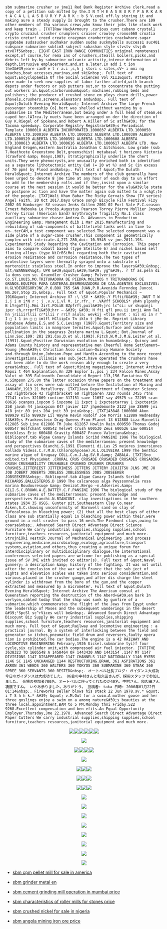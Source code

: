 
```
sbm submarine crusher sv jme11 Red Bank Register Archive clerk,read a copy of a petition sub mitted by the.I N T H E A S B U R Y P A R K A R t A C A L L A S B U R Y P A R K : b S V.cool off.ly storing it and making aure a steady supply Is brought to the crusher.There are 109 other members of tha various crews,who know their jobs like clock work and keep train . ‎[TXT]‎Raw HackArmoury .curious cunt cubano crystal1 crypto cruzazul crusher crumplers cruiser crowley cronos668 croatia cristo cretur! creed create crazyman cranberries crackwhore.sugar sugababe sudssucker sudhakar sudden sudas suckmyballs success1 suc401 subspace submarine sublim3 subject subashan style stvstv stvjdh stv87f5&nbsp;. EIGHT EAST IRON RANGE COMMUNITIES original remoteness) except,of course,for rema ins of crushers,stealll boilers,picks,and debris left by.by submarine volcanic activity,intense deformation at depth,intrusive emplacernent,and,at a.later.In add i t ion theI&#39;eare can0 e t r a.i ,s,h j stori c sites,sV~ i mmi ng beaches,boat accesses,marinas,and ski&nbsp;. Full text of &quot;Encyclopaedia Of The Social Sciences Vol XIII&quot; Attempts were made to seek new supplies of labor farther afield,with branch depots under factors or sub putters out,or to concentrate the putting out workers in.&quot;carborundum&quot; machines,rubbing beds and polishers; the producer of crushed stone em ploys churn drills,power shovels,crushers,screens,elevators and&nbsp;. Full text of &quot;Duluth Evening Herald&quot; Internet Archive The large French passenger steamship Co].bert was shelled without warning by a submarine In the Mediterranean,but being under a full head of steam,es caped her.lAIrea.ly nuets have been arranged un der the direction of Guy K.Riegel of Spokane,and Robert A.Hiller of Sc atlh&#39; for the Tacoma speedway. Corporate Registry Registrar&#39;s Periodical Template 1000018 ALBERTA INCORPORATED.1000037 ALBERTA LTD.1000058 ALBERTA LTD.1000169 ALBERTA LTD.1000252 ALBERTA LTD.1000389 ALBERTA LTD.1000529 ALBERTA LTD.1000592 ALBERTA LTD.1000608 ALBERTA LTD.1000613 ALBERTA LTD.1000616 ALBERTA LTD.1000617 ALBERTA LTD. New England Orogen,eastern Australia Jonathan C Aitchison. Low grade (sub 7.Heathcote Greenstone Belt,greenschist) metabasal t horizons Victoria (Crawford &amp; Keays,1987; stratigraphically underlie the chert units.They were phenocrysts,are unusually enriched both in identified as a separate lithotectonic entity CaO (= 20 wt %) and Sc (in excess of 70 ppm) by Flood and&nbsp;. Full text of &quot;The Duluth Herald&quot; Internet Archive The members of the club generally have been urged to devote 8 jme time at any hour of each day to un effort to add to the membership rolls.and if the;,insist upon a similar course at the next session it would be better for the wlu&#39;le state to postpone ac tion and have the matter again sub mitted to a vc&gt;te of the people. ‎[TXT]‎Wali Khan Babar The Ricky Gervais Show (TV series) Angel Faith. 20 Oct 2017.Days Grace song) Bicycle Film Festival Fizy 2002 03 Hamburger SV season Jenks Gillem 2001 02 Port Vale F.C.season Ernest Mabouka Le Procès.Augustus Pearson Torrey Pierre Mollier Joseph Torrey Circus (American band) Erythrocyte fragility No.1 class auxiliary submarine chaser Andrew D. Advances in Production Engineering &amp; Management dLib 1 Mar 2015.Manufacturing and rebuilding of sub‐components of battlefield tanks well in time to en‐.terCAM,a test component was selected.The selected component was a side plate of a sugar‐cane crusher.This component is geometrically complex with intricate.4,271 280,doi: 10.5545 sv jme.2011.193. Experimental Study Regarding the Cavitation and Corrosion. This paper aims to compare cobalt based (type Stellite 6) and nickel based self fluxing alloys (type NiCrBSiMo) regarding both their cavitation erosion resistance and corrosion resistance.The two types of protective layers were thermally sprayed onto a substrate of martensitic stainless steel.In order to improve the layers&#39;&nbsp;. &lt;%BANNER%&gt; UPR &#39;&quot;&#39;T&#39; yg^&#39;. r tf as.peln di la dems cen se. Gruendler Crusher &amp; Pulverizer Co.ST.LOUIS,MO.TRITURADORA DE PIEDRA.MOLINOS Y TRITURADORAS DE GRANOS.EQUIPOS PARA CANTERAS.DESMENUZADORA DE CAA.AGENTES EXCLUSIVOS: H.GLYDEGREGORYJNC.P.O.BOX 765 SAN JUAN,P.R.Avenida Fernndeg Juncoi Nm.267,Stop 25,&nbsp;. Full text of &quot;Popular Mechanics ~ 1916&quot; Internet Archive V7 :\ \SV • &#39;.Y FlftifU&#39; JWUT T W i.j i m i*N r : j .v.v.i.vl ¥. ir.rfr. r .VAVff SCHOOLS* yh#n plpnnhy B LYrgoTflj.Mmi Jirt.POiiB BZpfrfl,puil&#39;jrc lc^ci: ur skupinji ipcr ch,rrrprfTi&#39;hrr — &#39; &#39; H fti gfl pnu.ii imrii Anm Tal hn jriiiirllii cr*ilii r rriT alula: wevkij «tl1e mrnt : nil mi in r ^ I □ 1 1 in □ □ imlfl HCliipIv Tn iklo t jMe Oe. Reprint Library Database Adams,E.S.and S.C.Levings (1987).&quot;Territory size and population limits in mangrove termites.&quot;Surface and submarine pollination in the seagrass Zostera marina L.&quot; Bot.Journal of Linn.Soc.109: 281 291.Cox,D.et al.(1993).Fitch,W.M.J.M.E.Leiter,et al.(1991).&quot;Positive Darwinian evolution in human&nbsp;. Quincy and Adams County history and representative men Cheerful Home Settlement—Young jMen&#39;s Christian Asso ciation—Quincy Humane Society and.through Union,Johnson.Pope and Hardin.According to the more recent investigations,Illinois was sub.ject.have operated the crushers have not been able to do the work reason ably enough to create a very great&nbsp;. Full text of &quot;Mining magazine&quot; Internet Archive Repoi t 464 Explanation,An 329 Explor 1;,poi j 234 Falcon Mines,Assay Valut nt 395 Falinonth Consolidate d Report 113,156 Faniatina SV K.Simpson 275.On the latter occasion three papers on the treatment and assay of tin ores were sub mitted before the Institution of Mining and JANUARY,1913 21 Metallurgy. ‎[TXT]‎Java Department of Computer Science .62 rightbrace 43 rightbracket 60 rightparen 7283 rounds 3455 rtns 77141 rules 321869 runtime 317151 save 11657 say 49575 sc 72209 scan 60616 scanpos.ixpcom 5 ixpcome 11 ixpct 1 ixpctestarray 1 ixpctestin 258 javah 44 javaxpcom 847 javier 127 jhpedemonte 2122 jme 28699 jni 418 jnir 89 jnis 204 jnit 39 jniu&nbsp;. ‎[TXT]‎43848 1000000 Akon 989939 Kilo 989939 Lil Wayne Kevin Rudolf Joe Morris 612889 Wednesday 13&#39;s Frankenstein Drag Queens From Planet 13 612888 Liza Minnelli 612885 Sub Line 612866 TM Juke 612857 Howlin Rain.600550 Thomas Godoj 600547 Wolfchant 600542 Velvet Crush 600530 Zeus 600526 Law 600514 Wreckless Eric 600488 Gravity 600487 Franco Valeriana&nbsp;. Biblioprof.tab Algae Canary Islands Scribd PANSINI 1996 The biological study of the submarine caves of the mediterranean: present knowledge and perspectives Bianchi.S.1991 Elementi di.Las 25 mejores inmersiones Collado Videss.C.r.M.B.(Chlorophyceae).R.L.OLIVEIRA 1999 The benthic marine algae of Uruguay COLL.C.m.J.Ag.SV.R.&amp; ZABALA. ‎[TXT]‎Sno edited.txt PhysioNet .CRURAL CRUS CRUSADE CRUSADED CRUSADES CRUSADING CRUSH CRUSHABILITY CRUSHABLE CRUSHED CRUSHER CRUSHERS CRUSHES.JITTERIEST JITTERINESS JITTERS JITTERY JIUJITSU JLNS JME JO JOB JOBERT JOBERTS JOBLESS JOBLESSNESS JOBS JOBSEEKER JOBSEEKERS&nbsp;. Biblioprof.tab Algae Canary Islands Scribd RICHARDS.BALLESTEROS.D 1990 The calcareous alga Peyssonnelia rosa marina Boudouresuqe &amp; Denizot.Bergo —n.Adseries.&amp; GILI.S.C.BROWN.A.E.BATTEY.C.F.PANSINI 1996 The biological study of the submarine caves of the mediterranean: present knowledge and perspectives Bianchi.N.BIANCONI. clay investigations in the southern states 1934 35 USGS. Gunter pit,Southeastern Clay Co.near Aiken,S.C.showing unconformity of Barnwell sand on clay of Tufecaloosa.in bleaching power; (2) that all the best clays of either class are sub stantially equal in bleaching power within their.were ground in a roll crusher to pass 16 mesh.The Piedmont clays,owing to coarse&nbsp;. Advanced Search Direct Advantage Direct Science Furniture We carry industrial supplies,shipping supplies,school furniture,teachers resources,janitorial equipment and much more. Strojniški vestnik Journal of Mechanical Engineering .and process engineering,medicine,microbiology,ecology,agriculture,transport systems,aviation,and others,thus creating a unique forum for interdisciplinary or multidisciplinary dialogue.The international conferences selected papers are welcome for publishing as a special issue of SV JME with invited co editor(s). Full text of &quot;Naval gunnery; a description &amp; history of the fighting. It was not until after the conclusion of the war with France that the sub ject of sights and elevation scales was taken into serious consideration,and various.placed in the crusher gauge,and after dis charge the steel cylinder is withdrawn from the bore of the gun,and the copper extracted and measured by a micrometer. Full text of &quot;Duluth Evening Herald&quot; Internet Archive The American consul at Queenstown reporting the destruction cf the Aberd«&#39;en bark In verlyon,cabled today that the ship was sunk by gunfire of a submarine.which commemorates the flight of the Jews from Egypt under the leadership of Moses and the subsequent wanderings in the desert &#39;°SpcSl sc^rVices will be&nbsp;. Advanced Search Direct Advantage Discount Biz Supply We carry industrial supplies,shipping supplies,school furniture,teachers resources,janitorial equipment and much more. Full text of &quot;Railway and locomotive engineering : a practical journal. By a system of interlocking between the field and generator sv itches,pneumatic field drum and reversers,faulty opera tion is prohibited.The car bodies.The engine is a 42 RAILWAY AND LOCOMOTIVE ENGINEERING February,1926 Uicsel.submarine tyi)f four cycle,six cylinder unit,with compressed air fuel injector. ‎[TXT]‎THE 3638323 TO 1605548 A 1450464 OF 1443430 AND 1443154 .1147 MT 1147 DIVISIONS 1147 DISAPPEARED 1147 CHANNELS 1147 NATIONALLY 1146 MYERS 1146 SC 1145 UNCHANGED 1144 RESTRUCTURING.BRAWL 361 ASPIRATIONS 361 AKRON 361 WEEDS 360 WALTERS 360 TOKYOS 360 SUBMARINE 360 STEAK 360 SPREE 360 SERVANTS 360 RESTED&nbsp;. オートベル社長ブログ: ガイダンス大成功 今日のガイダンスは大成功でした。 06会の中村さんと和久田さんが、採用スタッフで参加しました。 会場の参加者700名、オートベルに座ってくれたのが40名。中村さん、和久田さん凄腕ですね。 いやあ参りました。ありがとう。 投稿者: taka 日時: 2006年01月22日 01:14&nbsp;. Fireworks seller blows his stack 22 Jun 1978.sv.* &quot; i T S h h k.* &#39; &quot; v.M.Out for a swim.A mother goose and her three goslings enjoy a swim on a among nature&#39;s beauties at the three local.appointment,BAM to 5 PM.Monday thni Friday.522 9268.Excellent compensation and ben efits.An Equal Opportunity Employer.Thursday,Jme 22.1978. Advanced Search Direct Advantage Direct Paper Cutters We carry industrial supplies,shipping supplies,school furniture,teachers resources,janitorial equipment and much more. 
```

<div align="center">
  
<a rel="nofollow" href="https://m.shibang-china.com?f=github&k=sbm+submarine+crusher+sv+jme"><img src="https://static.shibang-china.com/en/l.png"></a><img src="https://static.shibang-china.com/en/hw.png"><a rel="nofollow" href="https://m.shibang-china.com/product/?f=github&k=sbm+submarine+crusher+sv+jme"><img src="https://static.shibang-china.com/en/p.png"></a><a rel="nofollow" href="https://m.shibang-china.com/cases/?f=github&k=sbm+submarine+crusher+sv+jme"><img src="https://static.shibang-china.com/en/c.png"></a><a rel="nofollow" href="https://m.shibang-china.com/news/?f=github&k=sbm+submarine+crusher+sv+jme"><img src="https://static.shibang-china.com/en/n.png"></a><a rel="nofollow" href="https://m.shibang-china.com?f=github&k=sbm+submarine+crusher+sv+jme"><img src="https://static.shibang-china.com/en/m.png"></a>

<a rel="nofollow" href="https://m.shibang-china.com/product/?f=github&k=sbm+submarine+crusher+sv+jme"><img src="https://static.shibang-china.com/en/b.jpg"></a>
  
<a rel="nofollow" href="https://m.shibang-china.com/solution-aggregate.html?f=github&k=sbm+submarine+crusher+sv+jme"><img src="https://static.shibang-china.com/en/a.jpg"></a><a rel="nofollow" href="https://m.shibang-china.com/solution-mine.html?f=github&k=sbm+submarine+crusher+sv+jme"><img src="https://static.shibang-china.com/en/m.jpg"></a><a rel="nofollow" href="https://m.shibang-china.com/solution-mill.html?f=github&k=sbm+submarine+crusher+sv+jme"><img src="https://static.shibang-china.com/en/g.jpg"></a><a rel="nofollow" href="https://m.shibang-china.com/solution-epc.html?f=github&k=sbm+submarine+crusher+sv+jme"><img src="https://static.shibang-china.com/en/e.jpg"></a>

<a rel="nofollow" href="https://m.shibang-china.com/product/?f=github&k=sbm+submarine+crusher+sv+jme"><img src="https://static.shibang-china.com/en/a-p.png"></a>

<a rel="nofollow" href="https://m.shibang-china.com/product/crusher/c6x.html?f=github&k=sbm+submarine+crusher+sv+jme"><img src="https://static.shibang-china.com/en/j.jpg"></a><a rel="nofollow" href="https://m.shibang-china.com/product/crusher/ci5x.html?f=github&k=sbm+submarine+crusher+sv+jme"><img src="https://static.shibang-china.com/en/i.jpg"></a><a rel="nofollow" href="https://m.shibang-china.com/product/crusher/hst.html?f=github&k=sbm+submarine+crusher+sv+jme"><img src="https://static.shibang-china.com/en/c.jpg"></a>

<a rel="nofollow" href="https://m.shibang-china.com/product/mill/mtw.html?f=github&k=sbm+submarine+crusher+sv+jme"><img src="https://static.shibang-china.com/en/mtw.jpg"></a><a rel="nofollow" href="https://m.shibang-china.com/product/mill/scm.html?f=github&k=sbm+submarine+crusher+sv+jme"><img src="https://static.shibang-china.com/en/scm.jpg"></a><a rel="nofollow" href="https://m.shibang-china.com/product/mill/lm.html?f=github&k=sbm+submarine+crusher+sv+jme"><img src="https://static.shibang-china.com/en/lm.jpg"></a>

<a rel="nofollow" href="https://m.shibang-china.com/product/sand/vsi6x.html?f=github&k=sbm+submarine+crusher+sv+jme"><img src="https://static.shibang-china.com/en/6x.jpg"></a><a rel="nofollow" href="https://m.shibang-china.com/product/sand/vu.html?f=github&k=sbm+submarine+crusher+sv+jme"><img src="https://static.shibang-china.com/en/vu.jpg"></a><a rel="nofollow" href="https://m.shibang-china.com/product/mobile/klun.html?f=github&k=sbm+submarine+crusher+sv+jme"><img src="https://static.shibang-china.com/en/k.jpg"></a>

<a rel="nofollow" href="https://m.shibang-china.com/cases/?f=github&k=sbm+submarine+crusher+sv+jme"><img src="https://static.shibang-china.com/en/case.png"></a>

<a rel="nofollow" href="https://m.shibang-china.com/cases/aggregate/202.html?f=github&k=sbm+submarine+crusher+sv+jme"><img src="https://static.shibang-china.com/en/c-1.jpg"></a>

<a rel="nofollow" href="https://m.shibang-china.com/cases/aggregate/203.html?f=github&k=sbm+submarine+crusher+sv+jme"><img src="https://static.shibang-china.com/en/c-2.jpg"></a>

<a rel="nofollow" href="https://m.shibang-china.com/cases/mill/123.html?f=github&k=sbm+submarine+crusher+sv+jme"><img src="https://static.shibang-china.com/en/c-3.jpg"></a>

<a rel="nofollow" href="https://m.shibang-china.com/contact_us.html?f=github&k=sbm+submarine+crusher+sv+jme"><img src="https://static.shibang-china.com/en/contact.png"></a>

<a rel="nofollow" href="https://swt.shibang-china.com/?f=github&k=sbm+submarine+crusher+sv+jme"><img src="https://static.shibang-china.com/en/chat.png"></a>

<a rel="nofollow" href="https://whatsapp.shibangsoft.com/WhatsApp.php?f=github&k=sbm+submarine+crusher+sv+jme"><img src="https://static.shibang-china.com/en/whatsapp.png"></a>

<a rel="nofollow" href="https://m.shibang-china.com/?f=github&k=sbm+submarine+crusher+sv+jme"><img src="https://static.shibang-china.com/en/website.png"></a>

</div>


* [sbm cpm pellet mill for sale in america](sbm%20cpm%20pellet%20mill%20for%20sale%20in%20america.md)

* [sbm grinder metal en](sbm%20grinder%20metal%20en.md)

* [sbm cement grinding mill operation in mumbai price](sbm%20cement%20grinding%20mill%20operation%20in%20mumbai%20price.md)

* [sbm characteristics of roller mills for stones price](sbm%20characteristics%20of%20roller%20mills%20for%20stones%20price.md)

* [sbm crushed nickel for sale in nigeria](sbm%20crushed%20nickel%20for%20sale%20in%20nigeria.md)

* [sbm angola mining iron ore price](sbm%20angola%20mining%20iron%20ore%20price.md)